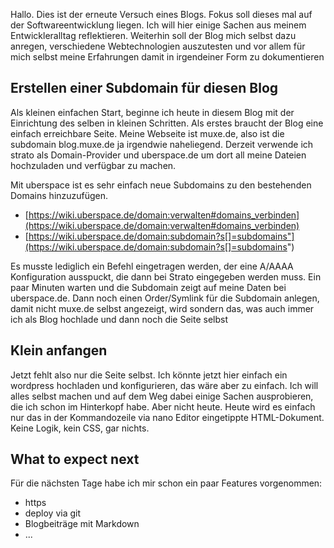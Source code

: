 Hallo. Dies ist der erneute Versuch eines Blogs. Fokus soll dieses mal auf der Softwareentwicklung liegen. Ich will hier
einige Sachen aus meinem Entwickleralltag reflektieren. Weiterhin soll der Blog mich selbst dazu anregen,
verschiedene Webtechnologien auszutesten und vor allem für mich selbst meine Erfahrungen damit in irgendeiner
Form zu dokumentieren

## Erstellen einer Subdomain für diesen Blog

Als kleinen einfachen Start, beginne ich heute in diesem Blog mit der Einrichtung des selben in kleinen Schritten. Als erstes
braucht der Blog eine einfach erreichbare Seite. Meine Webseite ist muxe.de, also ist die subdomain blog.muxe.de
ja irgendwie naheliegend. Derzeit verwende ich strato als Domain-Provider und uberspace.de um dort all meine
Dateien hochzuladen und verfügbar zu machen.

Mit uberspace ist es sehr einfach neue Subdomains zu den bestehenden Domains hinzuzufügen.

* [https://wiki.uberspace.de/domain:verwalten#domains_verbinden](https://wiki.uberspace.de/domain:verwalten#domains_verbinden)
* [https://wiki.uberspace.de/domain:subdomain?s[]=subdomains"](https://wiki.uberspace.de/domain:subdomain?s[]=subdomains")

Es musste lediglich ein Befehl eingetragen werden, der eine A/AAAA Konfiguration ausspuckt, die dann bei Strato eingegeben
werden muss. Ein paar Minuten warten und die Subdomain zeigt auf meine Daten bei uberspace.de. Dann noch
einen Order/Symlink für die Subdomain anlegen, damit nicht muxe.de selbst angezeigt, wird sondern das, was
auch immer ich als Blog hochlade und dann noch die Seite selbst

## Klein anfangen

Jetzt fehlt also nur die Seite selbst. Ich könnte jetzt hier einfach ein wordpress hochladen und konfigurieren, das wäre
aber zu einfach. Ich will alles selbst machen und auf dem Weg dabei einige Sachen ausprobieren, die ich schon
im Hinterkopf habe. Aber nicht heute. Heute wird es einfach nur das in der Kommandozeile via nano Editor
eingetippte HTML-Dokument. Keine Logik, kein CSS, gar nichts.

## What to expect next

Für die nächsten Tage habe ich mir schon ein paar Features vorgenommen:

* https
* deploy via git
* Blogbeiträge mit Markdown
* ...
